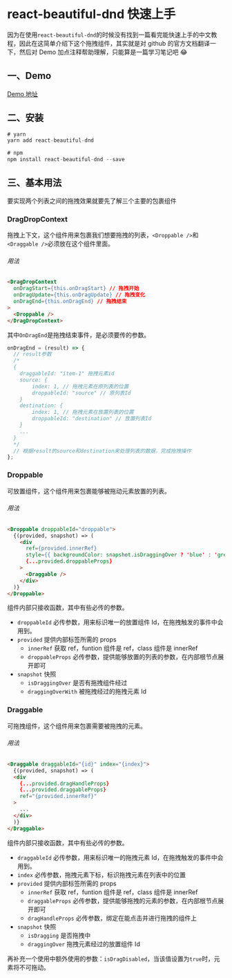# react-beautiful-dnd 快速上手

因为在使用`react-beautiful-dnd`的时候没有找到一篇看完能快速上手的中文教程，因此在这简单介绍下这个拖拽组件，其实就是对 github 的官方文档翻译一下，然后对 Demo 加点注释帮助理解，只能算是一篇学习笔记吧 😂

## 一、Demo

[Demo 地址](https://codesandbox.io/s/vertical-list-with-multiple-drop-targets-forked-rv6xf?file=/index.js)

## 二、安装

```js
# yarn
yarn add react-beautiful-dnd

# npm
npm install react-beautiful-dnd --save
```

## 三、基本用法

要实现两个列表之间的拖拽效果就要先了解三个主要的包裹组件

### DragDropContext

拖拽上下文，这个组件用来包裹我们想要拖拽的列表，`<Droppable />`和`<Draggable />`必须放在这个组件里面。

###### 用法

```html
<DragDropContext
  onDragStart={this.onDragStart} // 拖拽开始
  onDragUpdate={this.onDragUpdate} // 拖拽变化
  onDragEnd={this.onDragEnd} // 拖拽结束
>
  <Droppable />
</DragDropContext>
```

其中`OnDragEnd`是拖拽结束事件，是必须要传的参数。

```js
onDragEnd = (result) => {
  // result参数
  /*
  {
    draggableId: "item-1" 拖拽元素id
    source: {
        index: 1, // 拖拽元素在原列表的位置
        droppableId: "source" // 原列表Id
    }
    destination: {
        index: 1, // 拖拽元素在放置列表的位置
        droppableId: "destination" // 放置列表Id
    }
    ...
  }
  */
  // 根据result的source和destination来处理列表的数据，完成拖拽操作
};
```

### Droppable

可放置组件，这个组件用来包裹能够被拖动元素放置的列表。

###### 用法

```html
<Droppable droppableId="droppable">
  {(provided, snapshot) => (
    <div
      ref={provided.innerRef}
      style={{ backgroundColor: snapshot.isDraggingOver ? 'blue' : 'grey' }}
      {...provided.droppableProps}
    >
      <Draggable />
    </div>
  )}
</Droppable>
```

组件内部只接收函数，其中有些必传的参数。

- `droppableId` 必传参数，用来标识唯一的放置组件 Id，在拖拽触发的事件中会用到。
- `provided` 提供内部标签所需的 props
  - `innerRef` 获取 ref，funtion 组件是 ref，class 组件是 innerRef
  - `droppableProps` 必传参数，提供能够放置的列表的参数，在内部根节点展开即可
- `snapshot` 快照
  - `isDraggingOver` 是否有拖拽组件经过
  - `draggingOverWith` 被拖拽经过的拖拽元素 Id

### Draggable

可拖拽组件，这个组件用来包裹需要被拖拽的元素。

###### 用法

```html
<Draggable draggableId="{id}" index="{index}">
  {(provided, snapshot) => (
  <div
    {...provided.dragHandleProps}
    {...provided.draggableProps}
    ref="{provided.innerRef}"
  >
    ...
  </div>
  )}
</Draggable>
```

组件内部只接收函数，其中有些必传的参数。

- `draggableId` 必传参数，用来标识唯一的拖拽元素 Id，在拖拽触发的事件中会用到。
- `index` 必传参数，拖拽元素下标，标识拖拽元素在列表中的位置
- `provided` 提供内部标签所需的 props
  - `innerRef` 获取 ref，funtion 组件是 ref，class 组件是 innerRef
  - `draggableProps` 必传参数，提供能够拖拽的元素的参数，在内部根节点展开即可
  - `dragHandleProps` 必传参数，绑定在能点击并进行拖拽的组件上
- `snapshot` 快照
  - `isDragging` 是否拖拽中
  - `draggingOver` 拖拽元素经过的放置组件 Id

再补充一个使用中额外使用的参数：`isDragDisabled`，当该值设置为`true`时，元素将不可拖动。
